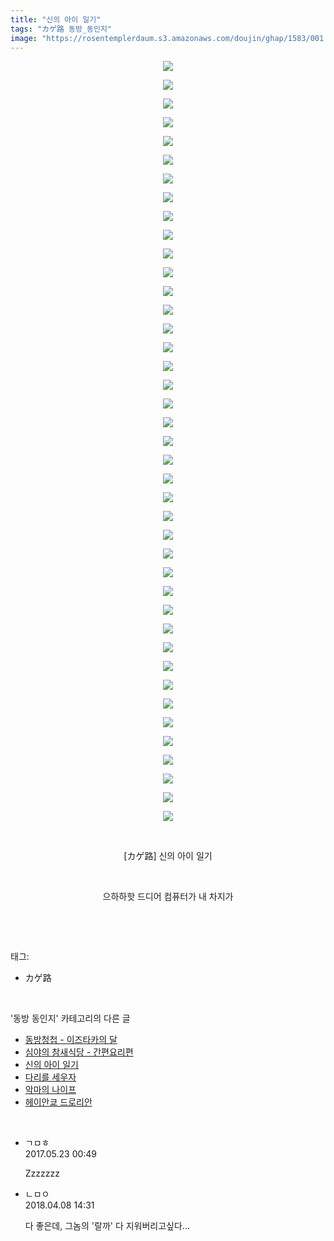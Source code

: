 ```yaml
---
title: "신의 아이 일기"
tags: "カゲ路 동방_동인지"
image: "https://rosentemplerdaum.s3.amazonaws.com/doujin/ghap/1583/001.jpg"
---
```

<div class="article">
<p style="text-align: center; clear: none; float: none;"><img src="{{ site.imgserver10 }}/ghap/1583/001.jpg"/></p>
<p style="text-align: center; clear: none; float: none;"><img src="{{ site.imgserver10 }}/ghap/1583/002.jpg"/></p>
<p style="text-align: center; clear: none; float: none;"><img src="{{ site.imgserver10 }}/ghap/1583/003.jpg"/></p>
<p style="text-align: center; clear: none; float: none;"><img src="{{ site.imgserver10 }}/ghap/1583/004.jpg"/></p>
<p style="text-align: center; clear: none; float: none;"><img src="{{ site.imgserver10 }}/ghap/1583/005.jpg"/></p>
<p style="text-align: center; clear: none; float: none;"><img src="{{ site.imgserver10 }}/ghap/1583/006.jpg"/></p>
<p style="text-align: center; clear: none; float: none;"><img src="{{ site.imgserver10 }}/ghap/1583/007.jpg"/></p>
<p style="text-align: center; clear: none; float: none;"><img src="{{ site.imgserver10 }}/ghap/1583/008.jpg"/></p>
<p style="text-align: center; clear: none; float: none;"><img src="{{ site.imgserver10 }}/ghap/1583/009.jpg"/></p>
<p style="text-align: center; clear: none; float: none;"><img src="{{ site.imgserver10 }}/ghap/1583/010.jpg"/></p>
<p style="text-align: center; clear: none; float: none;"><img src="{{ site.imgserver10 }}/ghap/1583/011.jpg"/></p>
<p style="text-align: center; clear: none; float: none;"><img src="{{ site.imgserver10 }}/ghap/1583/012.jpg"/></p>
<p style="text-align: center; clear: none; float: none;"><img src="{{ site.imgserver10 }}/ghap/1583/013.jpg"/></p>
<p style="text-align: center; clear: none; float: none;"><img src="{{ site.imgserver10 }}/ghap/1583/014.jpg"/></p>
<p style="text-align: center; clear: none; float: none;"><img src="{{ site.imgserver10 }}/ghap/1583/015.jpg"/></p>
<p style="text-align: center; clear: none; float: none;"><img src="{{ site.imgserver10 }}/ghap/1583/016.jpg"/></p>
<p style="text-align: center; clear: none; float: none;"><img src="{{ site.imgserver10 }}/ghap/1583/017.jpg"/></p>
<p style="text-align: center; clear: none; float: none;"><img src="{{ site.imgserver10 }}/ghap/1583/018.jpg"/></p>
<p style="text-align: center; clear: none; float: none;"><img src="{{ site.imgserver10 }}/ghap/1583/019.jpg"/></p>
<p style="text-align: center; clear: none; float: none;"><img src="{{ site.imgserver10 }}/ghap/1583/020.jpg"/></p>
<p style="text-align: center; clear: none; float: none;"><img src="{{ site.imgserver10 }}/ghap/1583/021.jpg"/></p>
<p style="text-align: center; clear: none; float: none;"><img src="{{ site.imgserver10 }}/ghap/1583/022.jpg"/></p>
<p style="text-align: center; clear: none; float: none;"><img src="{{ site.imgserver10 }}/ghap/1583/023.jpg"/></p>
<p style="text-align: center; clear: none; float: none;"><img src="{{ site.imgserver10 }}/ghap/1583/024.jpg"/></p>
<p style="text-align: center; clear: none; float: none;"><img src="{{ site.imgserver10 }}/ghap/1583/025.jpg"/></p>
<p style="text-align: center; clear: none; float: none;"><img src="{{ site.imgserver10 }}/ghap/1583/026.jpg"/></p>
<p style="text-align: center; clear: none; float: none;"><img src="{{ site.imgserver10 }}/ghap/1583/027.jpg"/></p>
<p style="text-align: center; clear: none; float: none;"><img src="{{ site.imgserver10 }}/ghap/1583/028.jpg"/></p>
<p style="text-align: center; clear: none; float: none;"><img src="{{ site.imgserver10 }}/ghap/1583/029.jpg"/></p>
<p style="text-align: center; clear: none; float: none;"><img src="{{ site.imgserver10 }}/ghap/1583/030.jpg"/></p>
<p style="text-align: center; clear: none; float: none;"><img src="{{ site.imgserver10 }}/ghap/1583/031.jpg"/></p>
<p style="text-align: center; clear: none; float: none;"><img src="{{ site.imgserver10 }}/ghap/1583/032.jpg"/></p>
<p style="text-align: center; clear: none; float: none;"><img src="{{ site.imgserver10 }}/ghap/1583/033.jpg"/></p>
<p style="text-align: center; clear: none; float: none;"><img src="{{ site.imgserver10 }}/ghap/1583/034.jpg"/></p>
<p style="text-align: center; clear: none; float: none;"><img src="{{ site.imgserver10 }}/ghap/1583/035.jpg"/></p>
<p style="text-align: center; clear: none; float: none;"><img src="{{ site.imgserver10 }}/ghap/1583/036.jpg"/></p>
<p style="text-align: center; clear: none; float: none;"><img src="{{ site.imgserver10 }}/ghap/1583/037.jpg"/></p>
<p style="text-align: center; clear: none; float: none;"><img src="{{ site.imgserver10 }}/ghap/1583/038.jpg"/></p>
<p style="text-align: center; clear: none; float: none;"><img src="{{ site.imgserver10 }}/ghap/1583/039.jpg"/></p>
<p style="text-align: center; clear: none; float: none;"><img src="{{ site.imgserver10 }}/ghap/1583/040.jpg"/></p>
<p style="text-align: center; clear: none; float: none;"><img src="{{ site.imgserver10 }}/ghap/1583/041.jpg"/></p>
<p style="text-align: center; clear: none; float: none;"><br/></p>
<p style="text-align: center; clear: none; float: none;">[カゲ路] 신의 아이 일기</p>
<p style="text-align: center; clear: none; float: none;"><br/></p>
<p style="text-align: center; clear: none; float: none;">으하하핫 드디어 컴퓨터가 내 차지가</p>
<p><br/></p>
</div><br/>
<div class="tagTrail">
<p>태그: </p>
<ul>
<li>カゲ路</li>
</ul>
</div><br/>
<div class="another">
<p>'동방 동인지' 카테고리의 다른 글</p>
<ul>
<li><a href="/ghap_1586">동방청첩 - 이즈타카의 달</a></li>
<li><a href="/ghap_1584">심야의 참새식당 - 간편요리편</a></li>
<li><a href="/ghap_1583">신의 아이 일기</a></li>
<li><a href="/ghap_1582">다리를 세우자</a></li>
<li><a href="/ghap_1581">악마의 나이프</a></li>
<li><a href="/ghap_1580">헤이안쿄 드로리안</a></li>
</ul>
</div><br/>
<div class="cb_module cb_fluid">
<div class="cb_wrt cb_profile">
<div class="comment">
<ul>
<li class="cb_thumb_off" id="comment15004550">
<div class="cb_comment_area">
<div class="cb_info_area">
<div class="cb_section">
<span class="cb_nick_name">ㄱㅁㅎ</span>
</div>
<div class="cb_section">
<span class="cb_date">2017.05.23 00:49 </span>
</div>
</div>
<div class="cb_dsc_comment">
<p class="cb_dsc">
											Zzzzzzz
										</p>
</div>
</div></li>
<li class="cb_thumb_off" id="comment15235414">
<div class="cb_comment_area">
<div class="cb_info_area">
<div class="cb_section">
<span class="cb_nick_name">ㄴㅁㅇ</span>
</div>
<div class="cb_section">
<span class="cb_date">2018.04.08 14:31 </span>
</div>
</div>
<div class="cb_dsc_comment">
<p class="cb_dsc">
											다 좋은데, 그놈의 '랄까' 다 지워버리고싶다...
										</p>
</div>
</div></li>
</ul>
</div>
</div><!-- commentList close -->
</div><br/>
